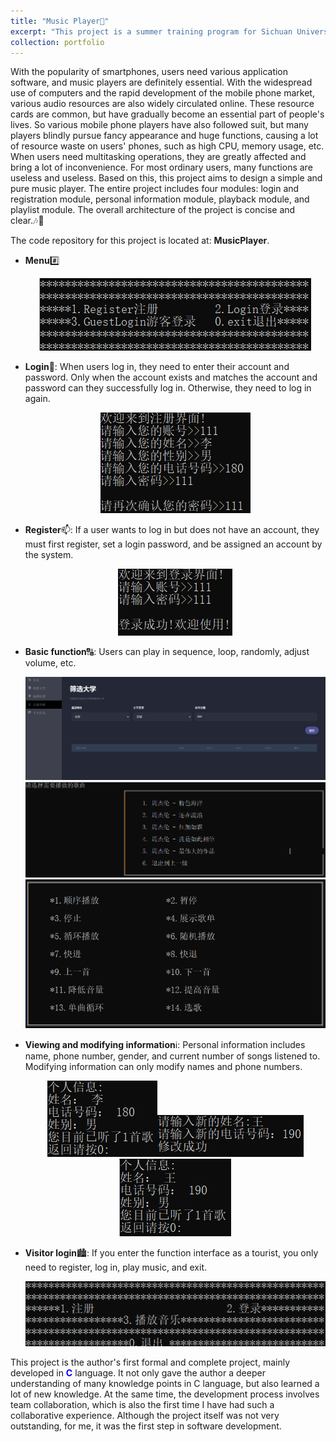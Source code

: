 ```yaml
---
title: "Music Player🎵"
excerpt: "This project is a summer training program for Sichuan University in 2022, intended to develop a console based music player for playing MP3 format music files, and to achieve mainstream functions such as playback, pause, previous, next, etc. in popular music players on the market.<br/><img src='/images/MP1.png'>"
collection: portfolio
---
```


With the popularity of smartphones, users need various application software, and music players are definitely essential. With the widespread use of computers and the rapid development of the mobile phone market, various audio resources are also widely circulated online. These resource cards are common, but have gradually become an essential part of people's lives. So various mobile phone players have also followed suit, but many players blindly pursue fancy appearance and huge functions, causing a lot of resource waste on users' phones, such as high CPU, memory usage, etc. When users need multitasking operations, they are greatly affected and bring a lot of inconvenience. For most ordinary users, many functions are useless and useless. Based on this, this project aims to design a simple and pure music player. The entire project includes four modules: login and registration module, personal information module, playback module, and playlist module. The overall architecture of the project is concise and clear.🎶🎼<br/>

The code repository for this project is located at: <a herf="https://github.com/wubeizi/MusicPlayer" target="_blank"><b>MusicPlayer</b></a>.<br/>

- <b>Menu</b>#️⃣<p align="center"><img src='/images/MP2.png'></p>
- <b>Login</b>🔑: When users log in, they need to enter their account and password. Only when the account exists and matches the account and password can they successfully log in. Otherwise, they need to log in again.<p align="center"><img src='/images/MP3.png'></p>
- <b>Register</b>📫️: If a user wants to log in but does not have an account, they must first register, set a login password, and be assigned an account by the system.<p align="center"><img src='/images/MP4.png'></p>
- <b>Basic function</b>🔠: Users can play in sequence, loop, randomly, adjust volume, etc.<p align="center"><img src='/images/UARS5.png'><br/><img src='/images/MP6.png'><br/><img src='/images/MP7.png'></p>
- <b>Viewing and modifying information</b>ℹ️: Personal information includes name, phone number, gender, and current number of songs listened to. Modifying information can only modify names and phone numbers.<p align="center"><img src='/images/MP8.png'><img src='/images/MP9.png'><img src='/images/MP10.png'></p>
- <b>Visitor login</b>🏙️: If you enter the function interface as a tourist, you only need to register, log in, play music, and exit.<p align="center"><img src='/images/MP11.png'></p>

This project is the author's first formal and complete project, mainly developed in <font color=blue><b>C</b></font> language. It not only gave the author a deeper understanding of many knowledge points in C language, but also learned a lot of new knowledge. At the same time, the development process involves team collaboration, which is also the first time I have had such a collaborative experience. Although the project itself was not very outstanding, for me, it was the first step in software development.
